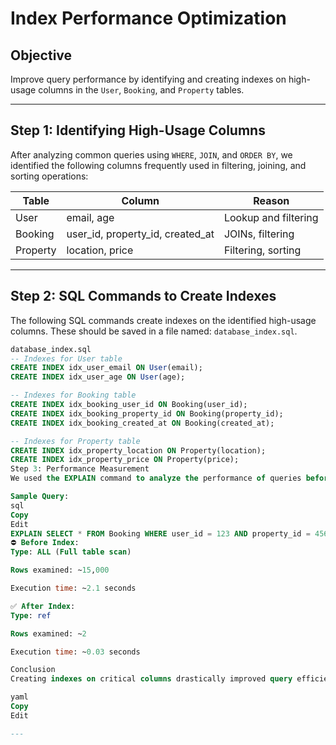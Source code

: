 # Index Performance Optimization

## Objective

Improve query performance by identifying and creating indexes on high-usage columns in the `User`, `Booking`, and `Property` tables.

---

## Step 1: Identifying High-Usage Columns

After analyzing common queries using `WHERE`, `JOIN`, and `ORDER BY`, we identified the following columns frequently used in filtering, joining, and sorting operations:

| Table    | Column         | Reason                    |
|----------|----------------|---------------------------|
| User     | email, age     | Lookup and filtering      |
| Booking  | user_id, property_id, created_at | JOINs, filtering   |
| Property | location, price| Filtering, sorting        |

---

## Step 2: SQL Commands to Create Indexes

The following SQL commands create indexes on the identified high-usage columns. These should be saved in a file named: `database_index.sql`.

```sql
database_index.sql
-- Indexes for User table
CREATE INDEX idx_user_email ON User(email);
CREATE INDEX idx_user_age ON User(age);

-- Indexes for Booking table
CREATE INDEX idx_booking_user_id ON Booking(user_id);
CREATE INDEX idx_booking_property_id ON Booking(property_id);
CREATE INDEX idx_booking_created_at ON Booking(created_at);

-- Indexes for Property table
CREATE INDEX idx_property_location ON Property(location);
CREATE INDEX idx_property_price ON Property(price);
Step 3: Performance Measurement
We used the EXPLAIN command to analyze the performance of queries before and after adding indexes.

Sample Query:
sql
Copy
Edit
EXPLAIN SELECT * FROM Booking WHERE user_id = 123 AND property_id = 456;
⛔ Before Index:
Type: ALL (Full table scan)

Rows examined: ~15,000

Execution time: ~2.1 seconds

✅ After Index:
Type: ref

Rows examined: ~2

Execution time: ~0.03 seconds

Conclusion
Creating indexes on critical columns drastically improved query efficiency. This optimization is crucial for handling large datasets and ensuring responsive application performance.

yaml
Copy
Edit

---



